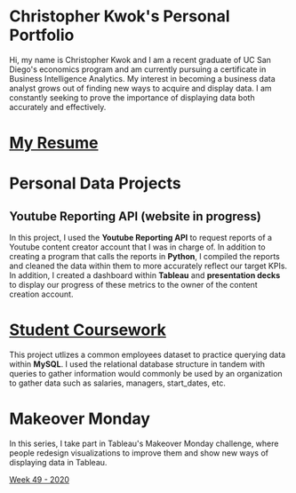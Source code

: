 # Christopher Kwok's Personal Portfolio 

Hi, my name is Christopher Kwok and I am a recent graduate of UC San Diego's economics program and am currently pursuing a certificate in Business Intelligence Analytics. My interest in becoming a business data analyst grows out of finding new ways to acquire and display data. I am constantly seeking to prove the importance of displaying data both accurately and effectively.

# [My Resume](Business_Analytics_Resume.pdf)

# Personal Data Projects 

## Youtube Reporting API (website in progress)

In this project, I used the **Youtube Reporting API** to request reports of a Youtube content creator account that I was in charge of. In addition to creating a program that calls the reports in **Python**, I compiled the reports and cleaned the data within them to more accurately reflect our target KPIs. In addition, I created a dashboard within **Tableau** and **presentation decks** to display our progress of these metrics to the owner of the content creation account. 

# [Student Coursework](https://github.com/christopherkwok/SQL_coursework) 

This project utlizes a common employees dataset to practice querying data within **MySQL**. I used the relational database structure in tandem with queries to gather information would commonly be used by an organization to gather data such as salaries, managers, start_dates, etc.  

# Makeover Monday

In this series, I take part in Tableau's Makeover Monday challenge, where people redesign visualizations to improve them and show new ways of displaying data in Tableau. 

  [Week 49 - 2020](https://public.tableau.com/profile/christopher.kwok#!/vizhome/German-AmericanRelationshipPolling/Dashboard1?publish=yes)
